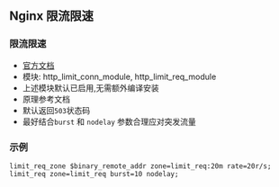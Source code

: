 ## Nginx 限流限速

### 限流限速
- [官方文档](https://www.nginx.com/blog/rate-limiting-nginx)
- 模块: http_limit_conn_module, http_limit_req_module
- 上述模块默认已启用,无需额外编译安装
- 原理参考文档
- 默认返回`503`状态码
- 最好结合`burst` 和 `nodelay` 参数合理应对突发流量

### 示例

```
limit_req_zone $binary_remote_addr zone=limit_req:20m rate=20r/s;
limit_req zone=limit_req burst=10 nodelay;
```
